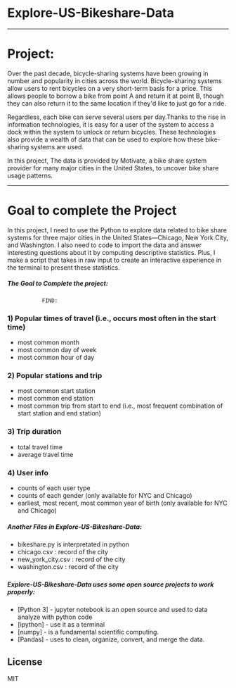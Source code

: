 # Explore-US-Bikeshare-Data
------------------------------------------------------------------------------------------------------------------------------
# Project:

Over the past decade, bicycle-sharing systems have been growing in number and popularity in cities across the world.
Bicycle-sharing systems allow users to rent bicycles on a very short-term basis for a price.
This allows people to borrow a bike from point A and return it at point B, 
though they can also return it to the same location if they'd like to just go for a ride. 

Regardless, each bike can serve several users per day.Thanks to the rise in information technologies, 
it is easy for a user of the system to access a dock within the system to unlock or return bicycles. 
These technologies also provide a wealth of data that can be used to explore how these bike-sharing systems are used.

In this project, The data is provided by Motivate, a bike share system provider for many major cities in the United States, 
to uncover bike share usage patterns. 

--------------------------------------------------------------------------------------------------------------------------------

# Goal to complete the Project 

In this project, I need to use the Python to explore data related to bike share systems for three major cities in the United States—Chicago, New York City, and Washington. I also need to code to import the data and answer interesting questions about it by computing descriptive statistics. Plus, I make a script that takes in raw input to create an interactive experience in the terminal to present these statistics.

##### The Goal to Complete the project:

               FIND: 
   
### 1) Popular times of travel (i.e., occurs most often in the start time)

- most common month
- most common day of week
- most common hour of day

### 2) Popular stations and trip

- most common start station
- most common end station
- most common trip from start to end (i.e., most frequent combination of start station and end station)

### 3) Trip duration

- total travel time
- average travel time

### 4) User info

- counts of each user type
- counts of each gender (only available for NYC and Chicago)
- earliest, most recent, most common year of birth (only available for NYC and Chicago)

##### Another Files in Explore-US-Bikeshare-Data:

- bikeshare.py is interpretated in python 
- chicago.csv : record of the city
- new_york_city.csv : record of the city
- washington.csv : record of the city
### 

##### Explore-US-Bikeshare-Data uses some open source projects to work properly:

* [Python 3] - jupyter notebook is an open source and used to data analyze with python code
* [ipython] - use it as a terminal
* [numpy] - is a fundamental scientific computing.
* [Pandas] - uses to clean, organize, convert, and merge the data.


License
----
MIT

